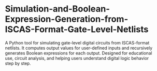 # Simulation-and-Boolean-Expression-Generation-from-ISCAS-Format-Gate-Level-Netlists
A Python tool for simulating gate-level digital circuits from ISCAS-format netlists. It computes output values for user-defined inputs and recursively generates Boolean expressions for each output. Designed for educational use, circuit analysis, and helping users understand digital logic behavior step by step.
